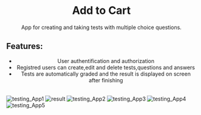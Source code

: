 <h1 align="center">Add to Cart </h1>
<p align="center">App for creating and taking tests with multiple choice questions.</p>

## Features:

<ul align="center">
  <li>User authentification and authorization</li>
  <li>Registred users can create,edit and delete tests,questions and answers</li>
  <li>Tests are automatically graded and the result is displayed on screen after finishing</li>
</ul>

<br>


<img src="https://image.ibb.co/b8iuyy/testing_App1.png" alt="testing_App1" border="0" align="center">
<img src="https://image.ibb.co/h9WEyy/result.png" alt="result" border="0" align="center">
<img src="https://image.ibb.co/kXXnJy/testing_App2.png" alt="testing_App2" border="0" align="center">
<img src="https://image.ibb.co/ibqwBJ/testing_App3.png" alt="testing_App3" border="0" align="center">
<img src="https://image.ibb.co/jHvk5d/testing_App4.png" alt="testing_App4" border="0" align="center">
<img src="https://image.ibb.co/caiGBJ/testing_App5.png" alt="testing_App5" border="0" align="center">


